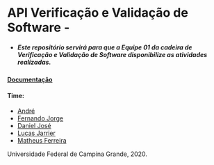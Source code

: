 # API Verificação e Validação de Software -

* ##### Este repositório servirá para que a Equipe 01 da cadeira de Verificação e Validação de Software disponibilize as atividades realizadas.


#### [Documentação](https://google.com)

#### Time:
* [André](https://github.com/fernandojorge)
* [Fernando Jorge](https://github.com/fernandojorge)
* [Daniel José](https://github.com/danieljose)
* [Lucas Jarrier](https://github.com/lucasjarrier)
* [Matheus Ferreira](https://github.com/ferreramfe)



Universidade Federal de Campina Grande, 2020.
